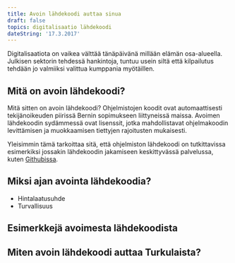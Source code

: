 ```yaml
---
title: Avoin lähdekoodi auttaa sinua
draft: false
topics: digitalisaatio lähdekoodi
dateString: '17.3.2017'
---
```


Digitalisaatiota on vaikea välttää tänäpäivänä millään elämän osa-alueella.
Julkisen sektorin tehdessä hankintoja, tuntuu usein siltä että kilpailutus tehdään jo valmiiksi
valittua kumppania myötäillen. 

## Mitä on avoin lähdekoodi?

Mitä sitten on avoin lähdekoodi? Ohjelmistojen koodit ovat automaattisesti tekijänoikeuden 
piirissä Bernin sopimukseen liittyneissä maissa. Avoimen lähdekoodin sydämmessä ovat lisenssit, jotka
mahdollistavat ohjelmakoodin levittämisen ja muokkaamisen tiettyjen rajoitusten mukaisesti.

Yleisimmin tämä tarkoittaa sitä, että ohjelmiston lähdekoodi on tutkittavissa esimerkiksi
jossakin lähdekoodin jakamiseen keskittyvässä palvelussa, kuten [Githubissa](http://www.github.com).

## Miksi ajan avointa lähdekoodia?

- Hintalaatusuhde
- Turvallisuus

## Esimerkkejä avoimesta lähdekoodista

## Miten avoin lähdekoodi auttaa Turkulaista?


